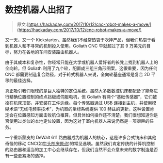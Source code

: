 # 数控机器人出招了

> 原文:[https://hackaday.com/2017/10/12/cnc-robot-makes-a-move/](https://hackaday.com/2017/10/12/cnc-robot-makes-a-move/)

又一天，又一个 Kickstarter。虽然我们不经常热衷于吹捧产品，但我们热衷于看到机器人和不寻常的机制投入使用。Goliath CNC 早就超过了其 9 万美元的目标，努力在各地的车间安装路由机器人。

由于其成本和复杂性，你经常只能在大学或机器人爱好者的长凳上找到机器人上的全向轮，但 Goliath 利用了九个轮，配置成三组三角形图案。这很重要，因为任何 CNC 都需要制造复合路径，对于轮式机器人来说，全向轮基座通常是复合 2D 平移的最佳选择。

真正吸引我们眼球的是巨人独特的定位系统。虽然大多数数控机床都配备了能够进行精确位置控制的终点挡板或伺服电机，但 Goliath 有两个“基础传感器”，它们被拴在机床顶部，并安装在工件边缘。每个传感器通过 USB 连接到主机，并使用模糊术语“无线电频率技术”，为机器的坐标系统提供 100 赫兹的更新。这种设置肯定会在位置感知方面击败航位推算，但具体如何操作还不清楚。我们很想知道你是否使用过类似的本地定位设置，因为这对于室内机器人来说仍然是一项艰巨的任务。

一个重新蒙皮的 DeWalt 611 路由器成为机器人的核心，这是许多台式铣床和其他奇怪的移动 CNC(如[牛头刨床原点](https://hackaday.com/2016/05/20/shaper-tools-will-blow-your-mind/))的常见选项。虽然我们肯定传统的计算机控制的路由器和适当的加工中心会继续存在，但我们当然不会介意未来的数字制造是否有一些更紧凑的选择。